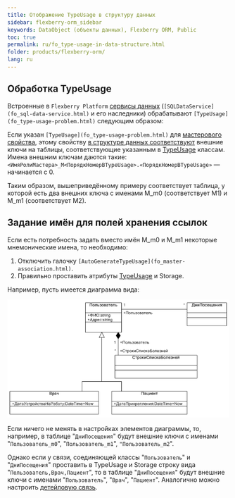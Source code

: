 ```yaml
---
title: Отображение TypeUsage в структуру данных
sidebar: flexberry-orm_sidebar
keywords: DataObject (объекты данных), Flexberry ORM, Public
toc: true
permalink: ru/fo_type-usage-in-data-structure.html
folder: products/flexberry-orm/
lang: ru
---
```


## Обработка TypeUsage

Встроенные в `Flexberry Platform` [сервисы данных](fo_data-service.html) (`[SQLDataService](fo_sql-data-service.html)` и его наследники) обрабатывают `[TypeUsage](fo_type-usage-problem.html)` следующим образом:

Если указан `[TypeUsage](fo_type-usage-problem.html)` для [мастерового свойства](fo_master-association.html), этому свойству [в структуре данных соответствуют](fo_data-objects-and-database-structures.html) внешние ключи на таблицы, соответствующие указанным в [TypeUsage](fo_type-usage-problem.html) классам. Имена внешним ключам даются такие: `<ИмяРолиМастера>_M<ПорядкНомерВTypeUsage>.«ПорядкНомерВTypeUsage»` — начинается с 0.


Таким образом, вышеприведённому примеру соответствует таблица, у которой есть два внешних ключа с именами M_m0 (соответствует M1) и M_m1 (соответствует M2).

## Задание имён для полей хранения ссылок

Если есть потребность задать вместо имён M_m0 и M_m1 некоторые мнемонические имена, то необходимо:

1. Отключить галочку `[AutoGenerateTypeUsage](fo_master-association.html)`.
2. Правильно проставить атрибуты [TypeUsage](fo_type-usage-problem.html) и Storage.

Например, пусть имеется диаграмма вида:

![](/images/pages/products/flexberry-orm/type-usage-in-data-structure/type-usage-test.png)

Если ничего не менять в настройках элементов диаграммы, то, например, в таблице "`ДниПосещения`" будут внешние ключи с именами "`Пользователь_m0`", "`Пользователь_m1`", `"Пользователь_m2`". 

Однако если у связи, соединяющей классы "`Пользователь`" и "`ДниПосещения`" проставить в TypeUsage и Storage строку вида "`Пользователь,Врач,Пациент`", то в таблице "`ДниПосещения`" будут внешние ключи с именами "`Пользователь`", "`Врач`", "`Пациент`". Аналогично можно настроить [детейловую связь](fo_detail-associations-and-their-properties.html).
